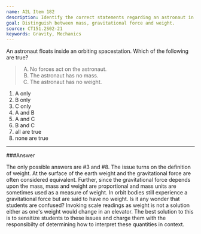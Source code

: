 ```yaml
---
name: A2L Item 182
description: Identify the correct statements regarding an astronaut in space.
goal: Distinguish between mass, gravitational force and weight.
source: CT151.2S02-21
keywords: Gravity, Mechanics
---
```


An astronaut floats inside an orbiting spacestation.  Which of the
following are true?

<blockquote> <ol type="A"> <li>No forces act on the astronaut.</li>
<li>The astronaut has no mass.</li> <li>The astronaut has no
weight.</li> </ol> </blockquote>

1. A only
2. B only
3. C only
4. A and B
5. A and C
6. B and C
7. all are true
8. none are true


<hr/>

###Answer 

The only possible answers are #3 and #8. The issue turns on the
definition of weight. At the surface of the earth weight and the
gravitational force are often considered equivalent. Further, since the
gravitational force depends upon the mass, mass and weight are
proportional and mass units are sometimes used as a measure of weight.
In orbit bodies still experience a gravitational force but are said to
have no weight. Is it any wonder that students are confused? Invoking
scale readings as weight is not a solution either as one's weight would
change in an elevator. The best solution to this is to sensitize
students to these issues and charge them with the responsibilty of
determining how to interpret these quantities in context.
